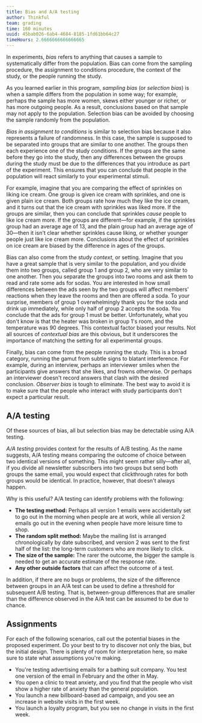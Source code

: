 ```yaml
---
title: Bias and A/A testing
author: Thinkful
team: grading
time: 160 minutes
uuid: 45bab026-6ab4-4684-8185-1fd61bb64c27
timeHours: 2.6666666666666665
---
```


In experiments, *bias* refers to anything that causes a sample to systematically differ from the population. Bias can come from the sampling procedure, the assignment to conditions procedure, the context of the study, or the people running the study.

As you learned earlier in this program, *sampling bias* (or *selection bias*) is when a sample differs from the population in some way; for example, perhaps the sample has more women, skews either younger or richer, or has more outgoing people. As a result, conclusions based on that sample may not apply to the population. Selection bias can be avoided by choosing the sample randomly from the population.

*Bias in assignment to conditions* is similar to selection bias because it also represents a failure of randomness. In this case, the sample is supposed to be separated into groups that are similar to one another. The groups then each experience one of the study conditions. If the groups are the same before they go into the study, then any differences between the groups during the study must be due to the differences that you introduce as part of the experiment. This ensures that you can conclude that people in the population will react similarly to your experimental stimuli.

For example, imagine that you are comparing the effect of sprinkles on liking ice cream. One group is given ice cream with sprinkles, and one is given plain ice cream. Both groups rate how much they like the ice cream, and it turns out that the ice cream with sprinkles was liked more. If the groups are similar, then you can conclude that sprinkles *cause* people to like ice cream more. If the groups are different—for example, if the sprinkles group had an average age of 13, and the plain group had an average age of 30—then it isn't clear whether sprinkles cause liking, or whether younger people just like ice cream more. Conclusions about the effect of sprinkles on ice cream are biased by the difference in ages of the groups.

Bias can also come from the study *context*, or setting. Imagine that you have a great sample that is very similar to the population, and you divide them into two groups, called group 1 and group 2, who are very similar to one another. Then you separate the groups into two rooms and ask them to read and rate some ads for sodas. You are interested in how small differences between the ads seen by the two groups will affect members' reactions when they leave the rooms and then are offered a soda. To your surprise, members of group 1 overwhelmingly thank you for the soda and drink up immediately, while only half of group 2 accepts the soda. You conclude that the ads for group 1 must be better. Unfortunately, what you don't know is that the heater was broken in group 1's room, and the temperature was 90 degrees. This contextual factor biased your results. Not all sources of *contextual bias* are this obvious, but it underscores the importance of matching the setting for all experimental groups.

Finally, bias can come from the people running the study. This is a broad category, running the gamut from subtle signs to blatant interference. For example, during an interview, perhaps an interviewer smiles when the participants give answers that she likes, and frowns otherwise. Or perhaps an interviewer doesn't record answers that clash with the desired conclusion. *Observer bias* is tough to eliminate. The best way to avoid it is to make sure that the people who interact with study participants don't expect a particular result.


## A/A testing

Of these sources of bias, all but selection bias may be detectable using A/A testing.

*A/A testing* provides context for the results of A/B testing. As the name suggests, A/A testing means comparing the outcome of choice between two identical versions of something. This might seem rather silly—after all, if you divide all newsletter subscribers into two groups but send both groups the same email, you would expect that clickthrough rates for both groups would be identical. In practice, however, that doesn't always happen.

Why is this useful? A/A testing can identify problems with the following:

- **The testing method:** Perhaps all version 1 emails were accidentally set to go out in the morning when people are at work, while all version 2 emails go out in the evening when people have more leisure time to shop.  
- **The random split method:** Maybe the mailing list is arranged chronologically by date subscribed, and version 2 was sent to the first half of the list: the long-term customers who are more likely to click.  
- **The size of the sample:** The rarer the outcome, the bigger the sample is needed to get an accurate estimate of the response rate.  
- **Any other outside factors** that can affect the outcome of a test. 

In addition, if there are no bugs or problems, the size of the difference between groups in an A/A test can be used to define a threshold for subsequent A/B testing. That is, between-group differences that are smaller than the difference observed in the A/A test can be assumed to be due to chance.

## Assignments

For each of the following scenarios, call out the potential biases in the proposed experiment. Do your best to try to discover not only the bias, but the initial design. There is plenty of room for interpretation here, so make sure to state what assumptions you're making.

* You're testing advertising emails for a bathing suit company. You test one version of the email in February and the other in May.
* You open a clinic to treat anxiety, and you find that the people who visit show a higher rate of anxiety than the general population.
* You launch a new billboard-based ad campaign, and you see an increase in website visits in the first week.
* You launch a loyalty program, but you see no change in visits in the first week.
